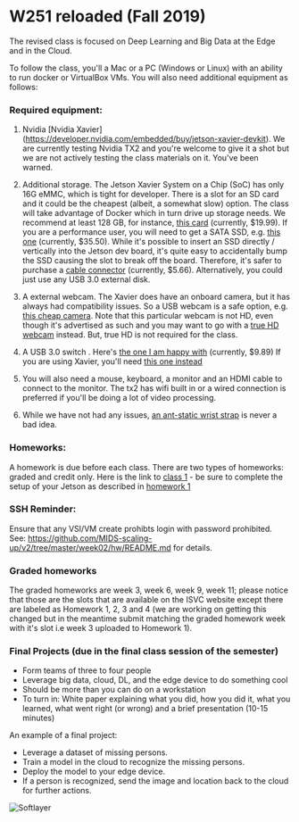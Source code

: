 # W251 reloaded (Fall 2019)

The revised class is focused on Deep Learning and Big Data at the Edge and in the Cloud.

To follow the class, you'll a Mac or a PC (Windows or Linux) with an ability to run docker or VirtualBox VMs. You will also need additional equipment as follows:
### Required equipment:

1. Nvidia [Nvidia Xavier] (https://developer.nvidia.com/embedded/buy/jetson-xavier-devkit). We are currently testing Nvidia TX2 and you're welcome to give it a shot but we are not actively testing the class materials on it. You've been warned.
2. Additional storage.  The Jetson Xavier System on a Chip (SoC) has only 16G eMMC, which is tight for developer.  There is a slot for an SD card and it could be the cheapest (albeit, a somewhat slow) option.  The class will take advantage of Docker which in turn drive up storage needs.  We recommend at least 128 GB, for instance, [this card](https://www.amazon.com/Sandisk-Ultra-128GB-Micro-Adapter/dp/B073JYC4XM/ref=sr_1_4?s=electronics&ie=UTF8&qid=1537913441&sr=1-4&keywords=micro+sd+card+128gb) (currently, $19.99).  If you are a performance user, you will need to get a SATA SSD, e.g. [this one](https://www.amazon.com/Kingston-240GB-Solid-SA400S37-240G/dp/B01N5IB20Q/ref=sr_1_3?s=electronics&ie=UTF8&qid=1543808366&sr=1-3&keywords=240GB+SSD) (currently, $35.50). While it's possible to insert an SSD directly / vertically into the Jetson dev board, it's quite easy to accidentally bump the SSD causing the slot to break off the board.  Therefore, it's safer to purchase a [cable connector](https://www.amazon.com/gp/product/B00L9R3AKA/ref=oh_aui_search_detailpage?ie=UTF8&psc=1) (currently, $5.66). Alternatively, you could just use any USB 3.0 external disk.

3. A external webcam.  The Xavier does have an onboard camera, but it has always had compatibility issues. So a USB webcam is a safe option, e.g. [this cheap camera](https://www.amazon.com/Sea-Wit-Recording-Computer-External/dp/B074252LWL/ref=sr_1_9?s=electronics&ie=UTF8&qid=1537913528&sr=1-9&keywords=usb+webcam).  Note that this particular webcam is not HD, even though it's advertised as such and you may want to go with a [true HD webcam](https://www.amazon.com/Logitech-Widescreen-Calling-Recording-Desktop/dp/B006JH8T3S/ref=sr_1_3?ie=UTF8&qid=1544053053&sr=8-3&keywords=hd+usb+webcam) instead. But, true HD is not required for the class.

4. A USB 3.0 switch .  Here's [the one I am happy with](https://www.amazon.com/gp/product/B00TPMEOYM/ref=oh_aui_search_detailpage?ie=UTF8&psc=1) (currently, $9.89)  If you are using Xavier, you'll need [this one instead](https://www.amazon.com/gp/product/B07GGMYDCW/ref=oh_aui_search_detailpage?ie=UTF8&psc=1)

5. You will also need a mouse, keyboard, a monitor and an HDMI cable to connect to the monitor.  The tx2 has wifi built in or a wired connection is preferred if you'll be doing a lot of video processing.

6. While we have not had any issues, [an ant-static wrist strap](https://www.amazon.ca/Anti-Static-Wrist-Straps-Anti-Static/dp/B017164JHA) is never a bad idea.

### Homeworks:
A homework is due before each class.  There are two types of homeworks: graded and credit only. Here is the link to [class 1](week01) - be sure to complete the setup of your Jetson as described in [homework 1](week01/hw)

### SSH Reminder:
Ensure that any VSI/VM create prohibts login with password prohibited.
See: https://github.com/MIDS-scaling-up/v2/tree/master/week02/hw/README.md for details.

### Graded homeworks
The graded homeworks are week 3, week 6, week 9, week 11; please notice that those are the slots that are available on the ISVC website except there are labeled as Homework 1, 2, 3 and 4 (we are working on getting this changed but in the meantime submit matching the graded homework week with it's slot i.e week 3 uploaded to Homework 1).


### Final Projects (due in the final class session of the semester)
 - Form teams of three to four people
 - Leverage big data, cloud, DL, and the edge device to do something cool
 - Should be more than you can do on a workstation
 - To turn in: White paper explaining what you did, how you did it, what you learned, what went right (or wrong) and a brief presentation (10-15 minutes)
 
 An example of a final project:
  - Leverage a dataset of missing persons.
 - Train a model in the cloud to recognize the missing persons.
 - Deploy the model to your edge device.
 - If a person is recognized, send the image and location back to the cloud for further actions.
 
![Softlayer](softlayer.png?raw=true "Title")
